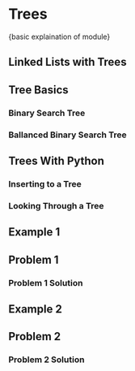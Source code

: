 # Trees
{basic explaination of module}


## Linked Lists with Trees


## Tree Basics

### Binary Search Tree

### Ballanced Binary Search Tree


## Trees With Python

### Inserting to a Tree

### Looking Through a Tree


## Example 1 


## Problem 1

### Problem 1 Solution


## Example 2


## Problem 2

### Problem 2 Solution

